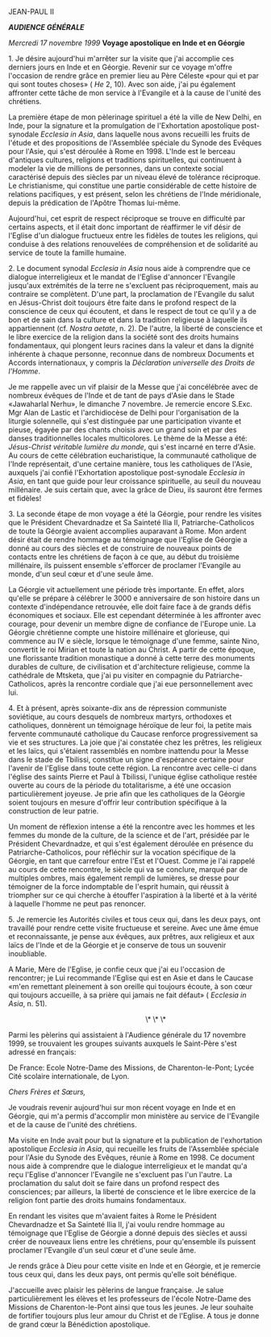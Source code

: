JEAN-PAUL II

***AUDIENCE GÉNÉRALE***

*Mercredi 17 novembre 1999* **Voyage apostolique en Inde et en Géorgie**

1\. Je désire aujourd'hui m'arrêter sur la visite que j'ai accomplie ces derniers jours en Inde et en Géorgie. Revenir sur ce voyage m'offre l'occasion de rendre grâce en premier lieu au Père Céleste «pour qui et par qui sont toutes choses» ( *He* 2, 10). Avec son aide, j'ai pu également affronter cette tâche de mon service à l'Evangile et à la cause de l'unité des chrétiens.

La première étape de mon pèlerinage spirituel a été la ville de New Delhi, en Inde, pour la signature et la promulgation de l'Exhortation apostolique post-synodale *Ecclesia in Asia*, dans laquelle nous avons recueilli les fruits de l'étude et des propositions de l'Assemblée spéciale du Synode des Evêques pour l'Asie, qui s'est déroulée à Rome en 1998. L'Inde est le berceau d'antiques cultures, religions et traditions spirituelles, qui continuent à modeler la vie de millions de personnes, dans un contexte social caractérisé depuis des siècles par un niveau élevé de tolérance réciproque. Le christianisme, qui constitue une partie considérable de cette histoire de relations pacifiques, y est présent, selon les chrétiens de l'Inde méridionale, depuis la prédication de l'Apôtre Thomas lui-même.

Aujourd'hui, cet esprit de respect réciproque se trouve en difficulté par certains aspects, et il était donc important de réaffirmer le vif désir de l'Eglise d'un dialogue fructueux entre les fidèles de toutes les religions, qui conduise à des relations renouvelées de compréhension et de solidarité au service de toute la famille humaine.

2\. Le document synodal *Ecclesia in Asia* nous aide à comprendre que ce dialogue interreligieux et le mandat de l'Eglise d'annoncer l'Evangile jusqu'aux extrémités de la terre ne s'excluent pas réciproquement, mais au contraire se complètent. D'une part, la proclamation de l'Evangile du salut en Jésus-Christ doit toujours être faite dans le profond respect de la conscience de ceux qui écoutent, et dans le respect de tout ce qu'il y a de bon et de sain dans la culture et dans la tradition religieuse à laquelle ils appartiennent (cf. *Nostra aetate*, n. 2). De l'autre, la liberté de conscience et le libre exercice de la religion dans la société sont des droits humains fondamentaux, qui plongent leurs racines dans la valeur et dans la dignité inhérente à chaque personne, reconnue dans de nombreux Documents et Accords internationaux, y compris la *Déclaration universelle des Droits de l'Homme*.

Je me rappelle avec un vif plaisir de la Messe que j'ai concélébrée avec de nombreux évêques de l'Inde et de tant de pays d'Asie dans le Stade «Jawaharlal Nerhu», le dimanche 7 novembre. Je remercie encore S.Exc. Mgr Alan de Lastic et l'archidiocèse de Delhi pour l'organisation de la liturgie solennelle, qui s'est distinguée par une participation vivante et pieuse, égayée par des chants choisis avec un grand soin et par des danses traditionnelles locales multicolores. Le thème de la Messe a été: *Jésus-Christ véritable lumière du monde*, qui s'est incarné en terre d'Asie. Au cours de cette célébration eucharistique, la communauté catholique de l'Inde représentait, d'une certaine manière, tous les catholiques de l'Asie, auxquels j'ai confié l'Exhortation apostolique post-synodale *Ecclesia in Asia*, en tant que guide pour leur croissance spirituelle, au seuil du nouveau millénaire. Je suis certain que, avec la grâce de Dieu, ils sauront être fermes et fidèles!

3\. La seconde étape de mon voyage a été la Géorgie, pour rendre les visites que le Président Chevardnadze et Sa Sainteté Ilia II, Patriarche-Catholicos de toute la Géorgie avaient accomplies auparavant à Rome. Mon ardent désir était de rendre hommage au témoignage que l'Eglise de Géorgie a donné au cours des siècles et de construire de nouveaux points de contacts entre les chrétiens de façon à ce que, au début du troisième millénaire, ils puissent ensemble s'efforcer de proclamer l'Evangile au monde, d'un seul cœur et d'une seule âme.

La Géorgie vit actuellement une période très importante. En effet, alors qu'elle se prépare à célébrer le 3000 e anniversaire de son histoire dans un contexte d'indépendance retrouvée, elle doit faire face à de grands défis économiques et sociaux. Elle est cependant déterminée à les affronter avec courage, pour devenir un membre digne de confiance de l'Europe unie. La Géorgie chrétienne compte une histoire millénaire et glorieuse, qui commence au IV e siècle, lorsque le témoignage d'une femme, sainte Nino, convertit le roi Mirian et toute la nation au Christ. A partir de cette époque, une florissante tradition monastique a donné à cette terre des monuments durables de culture, de civilisation et d'architecture religieuse, comme la cathédrale de Mtsketa, que j'ai pu visiter en compagnie du Patriarche-Catholicos, après la rencontre cordiale que j'ai eue personnellement avec lui.

4\. Et à présent, après soixante-dix ans de répression communiste soviétique, au cours desquels de nombreux martyrs, orthodoxes et catholiques, donnèrent un témoignage héroïque de leur foi, la petite mais fervente communauté catholique du Caucase renforce progressivement sa vie et ses structures. La joie que j'ai constatée chez les prêtres, les religieux et les laïcs, qui s'étaient rassemblés en nombre inattendu pour la Messe dans le stade de Tbilissi, constitue un signe d'espérance certaine pour l'avenir de l'Eglise dans toute cette région. La rencontre avec celle-ci dans l'église des saints Pierre et Paul à Tbilissi, l'unique église catholique restée ouverte au cours de la période du totalitarisme, a été une occasion particulièrement joyeuse. Je prie afin que les catholiques de la Géorgie soient toujours en mesure d'offrir leur contribution spécifique à la construction de leur patrie.

Un moment de réflexion intense a été la rencontre avec les hommes et les femmes du monde de la culture, de la science et de l'art, présidée par le Président Chevardnadze, et qui s'est également déroulée en présence du Patriarche-Catholicos, pour réfléchir sur la vocation spécifique de la Géorgie, en tant que carrefour entre l'Est et l'Ouest. Comme je l'ai rappelé au cours de cette rencontre, le siècle qui va se conclure, marqué par de multiples ombres, mais également rempli de lumières, se dresse pour témoigner de la force indomptable de l'esprit humain, qui réussit à triompher sur ce qui cherche à étouffer l'aspiration à la liberté et à la vérité à laquelle l'homme ne peut pas renoncer.

5\. Je remercie les Autorités civiles et tous ceux qui, dans les deux pays, ont travaillé pour rendre cette visite fructueuse et sereine. Avec une âme émue et reconnaissante, je pense aux évêques, aux prêtres, aux religieux et aux laïcs de l'Inde et de la Géorgie et je conserve de tous un souvenir inoubliable.

A Marie, Mère de l'Eglise, je confie ceux que j'ai eu l'occasion de rencontrer; je Lui recommande l'Eglise qui est en Asie et dans le Caucase «m'en remettant pleinement à son oreille qui toujours écoute, à son cœur qui toujours accueille, à sa prière qui jamais ne fait défaut» ( *Ecclesia in Asia*, n. 51).

                                                                     \\* \\* \\*

Parmi les pèlerins qui assistaient à l'Audience générale du 17 novembre 1999, se trouvaient les groupes suivants auxquels le Saint-Père s'est adressé en français:

De France: Ecole Notre-Dame des Missions, de Charenton-le-Pont; Lycée Cité scolaire internationale, de Lyon.

*Chers Frères et Sœurs,*

Je voudrais revenir aujourd'hui sur mon récent voyage en Inde et en Géorgie, qui m'a permis d'accomplir mon ministère au service de l'Evangile et de la cause de l'unité des chrétiens.

Ma visite en Inde avait pour but la signature et la publication de l'exhortation apostolique *Ecclesia in Asia*, qui recueille les fruits de l'Assemblée spéciale pour l'Asie du Synode des Evêques, réunie à Rome en 1998. Ce document nous aide à comprendre que le dialogue interreligieux et le mandat qu'a reçu l'Eglise d'annoncer l'Evangile ne s'excluent pas l'un l'autre. La proclamation du salut doit se faire dans un profond respect des consciences; par ailleurs, la liberté de conscience et le libre exercice de la religion font partie des droits humains fondamentaux.

En rendant les visites que m'avaient faites à Rome le Président Chevardnadze et Sa Sainteté Ilia II, j'ai voulu rendre hommage au témoignage que l'Eglise de Géorgie a donné depuis des siècles et aussi créer de nouveaux liens entre les chrétiens, pour qu'ensemble ils puissent proclamer l'Evangile d'un seul cœur et d'une seule âme.

Je rends grâce à Dieu pour cette visite en Inde et en Géorgie, et je remercie tous ceux qui, dans les deux pays, ont permis qu'elle soit bénéfique.

J'accueille avec plaisir les pèlerins de langue française. Je salue particulièrement les élèves et les professeurs de l'école Notre-Dame des Missions de Charenton-le-Pont ainsi que tous les jeunes. Je leur souhaite de fortifier toujours plus leur amour du Christ et de l'Eglise. A tous je donne de grand cœur la Bénédiction apostolique.